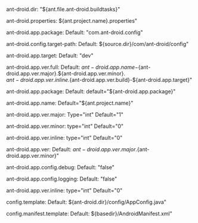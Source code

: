 ant-droid.dir:
    "${ant.file.ant-droid.buildtasks}"

ant-droid.properties:
    ${ant.project.name}.properties" 

ant-droid.app.package:
    Default: "com.ant-droid.config" 

ant-droid.config.target-path:
    Default: ${source.dir}/com/ant-droid/config" 

ant-droid.app.target:
    Default: "dev" 

ant-droid.app.ver.full:
    Default: ${ant-droid.app.name}-${ant-droid.app.ver.major}.${ant-droid.app.ver.minor}.\
		${ant-droid.app.ver.inline}.${ant-droid.app.ver.build}-${ant-droid.app.target}" 

ant-droid.app.package:
    Default: default="${ant-droid.app.package}" 

ant-droid.app.name:
    Default="${ant.project.name}"

ant-droid.app.ver.major:
    Type="int" Default="1"

ant-droid.app.ver.minor:
    type="int" Default="0"

ant-droid.app.ver.inline:
    type="int" Default="0"

ant-droid.app.ver:
     Default: ${ant-droid.app.ver.major}.${ant-droid.app.ver.minor}" 

ant-droid.app.config.debug:
    Default: "false" 

ant-droid.app.config.logging:
    Default: "false" 

ant-droid.app.ver.inline:
    type="int" Default="0"

config.template:
    Default: ${ant-droid.dir}/config/AppConfig.java" 

config.manifest.template:
    Default: ${basedir}/AndroidManifest.xml" 
